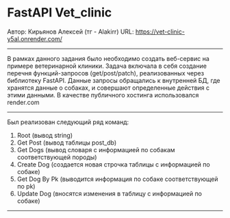 # FastAPI Vet_clinic
Автор: Кирьянов Алексей (тг - Alakirr)
URL: https://vet-clinic-y5al.onrender.com/ 
- - - - - - - - - - - - - - - - - - - - 
В рамках данного задания было необходимо создать веб-сервис на примере ветеринарной клиники.
Задача включала в себя создание перечня функций-запросов (get/post/patch), реализованных через библиотеку FastAPI. 
Данные запросы обращались к внутренней БД, где хранятся данные о собаках, и совершают определенные действия с этими данными.
В качестве публичного хостинга использовался render.com
- - - - - - - - - - - - - - - - - - - - 
Был реализован следующий ряд команд:
1. Root (вывод string)
2. Get Post (вывод таблицы post_db)
3. Get Dogs (вывод словаря с информацией по собакам соответствующей породы)
4. Create Dog (создается новая строчка таблицы с информацией по собаке)
5. Get Dog By Pk (выводится информация по собаке соответствующей по pk)
6. Update Dog (вносятся изменения в таблицу с информацией по собаке)
- - - - - - - - - - - - - - - - - - - - 
